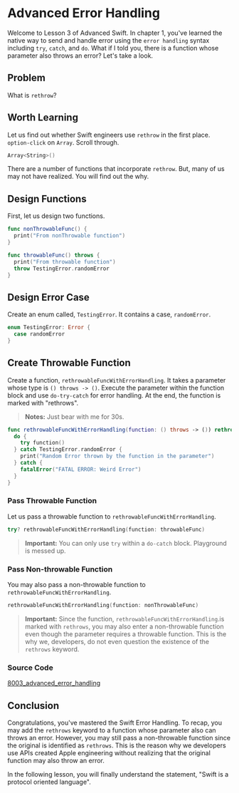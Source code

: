 # Advanced Error Handling
Welcome to Lesson 3 of Advanced Swift. In chapter 1, you've learned the native way to send and handle error using the `error handling` syntax including `try`, `catch`, and `do`. What if I told you, there is a function whose parameter also throws an error? Let's take a look.

## Problem
What is `rethrow`?

## Worth Learning
Let us find out whether Swift engineers use `rethrow` in the first place. `option-click` on `Array`. Scroll through.

```swift
Array<String>()
```

There are a number of functions that incorporate `rethrow`. But, many of us may not have realized. You will find out the why.

## Design Functions
First, let us design two functions.

```swift
func nonThrowableFunc() {
  print("From nonThrowable function")
}

func throwableFunc() throws {
  print("From throwable function")
  throw TestingError.randomError
}
```

## Design Error Case
Create an enum called, `TestingError`. It contains a case, `randomError`.

```swift
enum TestingError: Error {
  case randomError
}
```

## Create Throwable Function
Create a function, `rethrowableFuncWithErrorHandling`. It takes a parameter whose type is `() throws -> ()`. Execute the parameter within the function block and use `do-try-catch` for error handling. At the end, the function is marked with "rethrows".

> **Notes:** Just bear with me for 30s.

```swift
func rethrowableFuncWithErrorHandling(function: () throws -> ()) rethrows {
  do {
    try function()
  } catch TestingError.randomError {
    print("Random Error thrown by the function in the parameter")
  } catch {
    fatalError("FATAL ERROR: Weird Error")
  }
}
```

### Pass Throwable Function
Let us pass a throwable function to `rethrowableFuncWithErrorHandling`.

```swift
try? rethrowableFuncWithErrorHandling(function: throwableFunc)
```

> **Important:** You can only use `try` within a `do-catch` block. Playground is messed up.


### Pass Non-throwable Function
You may also pass a non-throwable function to `rethrowableFuncWithErrorHandling`.

```swift
rethrowableFuncWithErrorHandling(function: nonThrowableFunc)
```

> **Important:** Since the function, `rethrowableFuncWithErrorHandling`.is marked with `rethrows`, you may also enter a non-throwable function even though the parameter requires a throwable function. This is the why we, developers, do not even question the existence of the `rethrows` keyword.

### Source Code
[8003_advanced_error_handling](https://www.dropbox.com/sh/ma7w837r9983fqb/AABv_-w-49LWFii25mgSHl99a?dl=0)


## Conclusion
Congratulations, you've mastered the Swift Error Handling. To recap, you may add the `rethrows` keyword to a function whose  parameter also can throws an error. However, you may still pass a non-throwable function since the original is identified as `rethrows`. This is the reason why we developers use APIs created Apple engineering without realizing that the original function may also throw an error.

In the following lesson, you will finally understand the statement, "Swift is a protocol oriented language".
